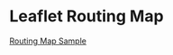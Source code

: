 # Leaflet Routing Map

[Routing Map Sample](https://modelearth.github.io/community/samples/routing/)